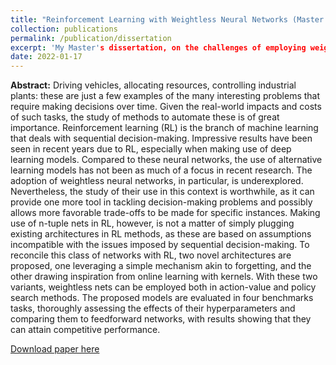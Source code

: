```yaml
---
title: "Reinforcement Learning with Weightless Neural Networks (Master's Dissertation)"
collection: publications
permalink: /publication/dissertation
excerpt: 'My Master's dissertation, on the challenges of employing weightless networks in reinforcement learning tasks.'
date: 2022-01-17
---
```

<b>Abstract:</b> Driving vehicles, allocating resources, controlling industrial plants: these are just a few examples of the many interesting problems that require making decisions over time. Given the real-world impacts and costs of such tasks, the study of methods to automate these is of great importance. Reinforcement learning (RL) is the branch of machine learning that deals with sequential decision-making. Impressive results have been seen in recent years due to RL, especially when making use of deep learning models. Compared to these neural networks, the use of alternative learning models has not been as much of a focus in recent research. The adoption of weightless neural networks, in particular, is underexplored. Nevertheless, the study of their use in this context is worthwhile, as it can provide one more tool in tackling decision-making problems and possibly allows more favorable trade-offs to be made for specific instances. Making use of n-tuple nets in RL, however, is not a matter of simply plugging existing architectures in RL methods, as these are based on assumptions incompatible with the issues imposed by sequential decision-making. To reconcile this class of networks with RL, two novel architectures are proposed, one leveraging a simple mechanism akin to forgetting, and the other drawing inspiration from online learning with kernels. With these two variants, weightless nets can be employed both in action-value and policy search methods. The proposed models are evaluated in four benchmarks tasks, thoroughly assessing the effects of their hyperparameters and comparing them to feedforward networks, with results showing that they can attain competitive performance.

[Download paper here](http://rkatopodis.github.io/files/Reinforcement_Learning_with_Weightless_Neural_Networks.pdf)

<!-- Recommended citation: <b>Katopodis, R. F.</b> ; Lima, P. M. V. ; França, F. M. G. . Functional Gradient Descent for n-Tuple Regression. In: European Symposium on Artificial Neural Networks, Computational Intelligence and Machine Learning, 2021, Bruges. Proc of ESANN 2021. Brussels: i6doc.com, 2021. p. 505-511. -->